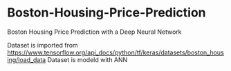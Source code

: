 # Boston-Housing-Price-Prediction
Boston Housing Price Prediction with a Deep Neural Network

Dataset is imported from https://www.tensorflow.org/api_docs/python/tf/keras/datasets/boston_housing/load_data
Dataset is modeld with ANN
